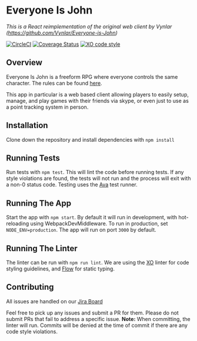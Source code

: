 # Everyone Is John
_This is a React reimplementation of the original web client by Vynlar (https://github.com/Vynlar/Everyone-is-John)_

 [![CircleCI](https://circleci.com/gh/kolyaventuri/everyoneisjohn.svg?style=svg)](https://circleci.com/gh/kolyaventuri/everyoneisjohn) [![Coverage Status](https://coveralls.io/repos/github/kolyaventuri/everyoneisjohn/badge.svg)](https://coveralls.io/github/kolyaventuri/everyoneisjohn) [![XO code style](https://img.shields.io/badge/code_style-XO-5ed9c7.svg)](https://github.com/xojs/xo)

## Overview
Everyone Is John is a freeform RPG where everyone controls the same character. The rules can be found [here](https://1d4chan.org/images/7/70/EVERYONE_IS_JOHN.png).

This app in particular is a web based client allowing players to easily setup, manage, and play games with their friends via skype, or even just to use as a point tracking system in person.

## Installation
Clone down the repository and install dependencies with `npm install`

## Running Tests
Run tests with `npm test`. This will lint the code before running tests. If any style violations are found, the tests will not run and the process will exit with a non-0 status code. Testing uses the [Ava](https://github.com/avajs/ava) test runner.

## Running The App
Start the app with `npm start`. By default it will run in development, with hot-reloading using WebpackDevMiddleware. To run in production, set `NODE_ENV=production`. The app will run on port `3000` by default.

## Running The Linter
The linter can be run with `npm run lint`. We are using the [XO](https://github.com/xojs/xo) linter for code styling guidelines, and [Flow](https://flow.org) for static typing.

## Contributing
All issues are handled on our [Jira Board](https://jira.kolya.cloud/projects/EIJ/issues)

Feel free to pick up any issues and submit a PR for them. Please do not submit PRs that fail to address a specific issue. **Note:** When committing, the linter will run. Commits will be denied at the time of commit if there are any code style violations.

